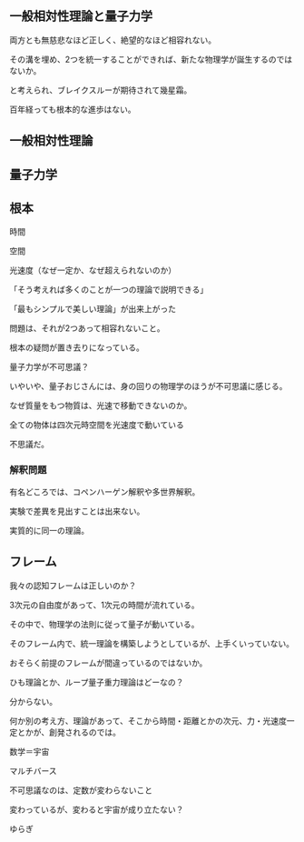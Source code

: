 ## 一般相対性理論と量子力学

両方とも無慈悲なほど正しく、絶望的なほど相容れない。

その溝を埋め、2つを統一することができれば、新たな物理学が誕生するのではないか。

と考えられ、ブレイクスルーが期待されて幾星霜。

百年経っても根本的な進歩はない。



## 一般相対性理論



## 量子力学



## 根本

時間

空間

光速度（なぜ一定か、なぜ超えられないのか）



「そう考えれば多くのことが一つの理論で説明できる」

「最もシンプルで美しい理論」が出来上がった

問題は、それが2つあって相容れないこと。



根本の疑問が置き去りになっている。

量子力学が不可思議？

いやいや、量子おじさんには、身の回りの物理学のほうが不可思議に感じる。

なぜ質量をもつ物質は、光速で移動できないのか。

全ての物体は四次元時空間を光速度で動いている

不思議だ。



### 解釈問題

有名どころでは、コペンハーゲン解釈や多世界解釈。

実験で差異を見出すことは出来ない。

実質的に同一の理論。



## フレーム

我々の認知フレームは正しいのか？

3次元の自由度があって、1次元の時間が流れている。

その中で、物理学の法則に従って量子が動いている。



そのフレーム内で、統一理論を構築しようとしているが、上手くいっていない。

おそらく前提のフレームが間違っているのではないか。



ひも理論とか、ループ量子重力理論はどーなの？

分からない。



何か別の考え方、理論があって、そこから時間・距離とかの次元、力・光速度一定とかが、創発されるのでは。



数学＝宇宙

マルチバース

不可思議なのは、定数が変わらないこと

変わっているが、変わると宇宙が成り立たない？

ゆらぎ

